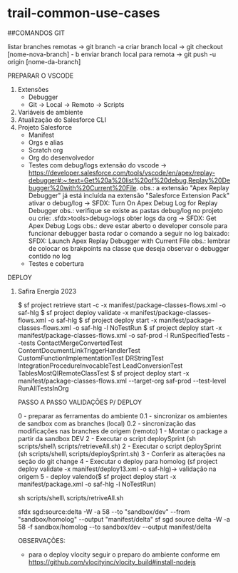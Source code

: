 # trail-common-use-cases


##COMANDOS GIT

listar branches remotas -> git branch -a 
criar branch local -> git checkout [nome-nova-branch] - b
enviar branch local para remota -> git push -u origin [nome-da-branch]


PREPARAR O VSCODE

1. Extensões
    * Debugger
    * Git
        -> Local
        -> Remoto
        -> Scripts
2. Variáveis de ambiente
3. Atualização do Salesforce CLI
4. Projeto Salesforce
    * Manifest
    * Orgs e alias
    * Scratch org
    * Org do desenvolvedor
    * Testes com debug/logs
        extensão do vscode -> https://developer.salesforce.com/tools/vscode/en/apex/replay-debugger#:~:text=Get%20a%20list%20of%20debug,Replay%20Debugger%20with%20Current%20File.
            obs.: a extensão "Apex Replay Debugger" já está incluída na extensão "Salesforce Extension Pack"
        ativar o debug/log -> SFDX: Turn On Apex Debug Log for Replay Debugger
            obs.: verifique se existe as pastas debug/log no projeto ou crie: .sfdx>tools>debug>logs
        obter logs da org -> SFDX: Get Apex Debug Logs 
            obs.: deve estar aberto o developer console para funcionar
        debugger basta rodar o comando a seguir no log baixado: SFDX: Launch Apex Replay Debugger with Current File
            obs.: lembrar de colocar os brakpoints na classe que deseja observar o debugger contido no log
    * Testes e cobertura

DEPLOY

1. Safira Energia 2023

    $ sf project retrieve start -c -x manifest/package-classes-flows.xml -o saf-hlg
    $ sf project deploy validate -x manifest/package-classes-flows.xml -o saf-hlg
    $ sf project deploy start -x manifest/package-classes-flows.xml -o saf-hlg -l NoTestRun
    $ sf project deploy start -x manifest/package-classes-flows.xml -o saf-prod -l RunSpecifiedTests --tests ContactMergeConvertedTest ContentDocumentLinkTriggerHandlerTest CustomFunctionImplementationTest DRStringTest IntegrationProcedureInvocableTest LeadConversionTest TablesMostQIRemoteClassTest
    $ sf project deploy start -x manifest/package-classes-flows.xml --target-org saf-prod --test-level RunAllTestsInOrg


    PASSO A PASSO VALIDAÇÕES P/ DEPLOY 

    0 - preparar as ferramentas do ambiente
    0.1 - sincronizar os ambientes de sandbox com as branches (local)
    0.2 - sincronização das modificações nas branches de origem (remoto)
    1 - Montar o package a partir da sandbox DEV
    2 - Executar o script deploySprint (sh scripts/shell\ scripts/retrieveAll.sh)
    2 - Executar o script deploySprint (sh scripts/shell\ scripts/deploySprint.sh)
    3 - Conferir as alterações na seção do git change
    4 - Executar o deploy para homolog (sf project deploy validate -x manifest/deploy13.xml -o saf-hlg)-> validação na origem
    5 - deploy valendo($ sf project deploy start -x manifest/package.xml -o saf-hlg -l NoTestRun)

    sh scripts/shell\ scripts/retriveAll.sh


    sfdx sgd:source:delta -W -a 58 --to "sandbox/dev" --from "sandbox/homolog" --output "manifest/delta"
    sf sgd source delta -W -a 58 -f sandbox/homolog --to sandbox/dev --output manifest/delta

    OBSERVAÇÕES:
    - para o deploy vlocity seguir o preparo do ambiente conforme em https://github.com/vlocityinc/vlocity_build#install-nodejs